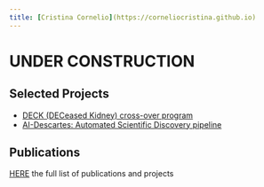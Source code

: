```yaml
---
title: [Cristina Cornelio](https://corneliocristina.github.io)
---
```


# UNDER CONSTRUCTION

## Selected Projects

* [DECK (DECeased Kidney) cross-over program](DECK.md)
* [AI-Descartes: Automated Scientific Discovery pipeline](https://ai-descartes.github.io/)


## Publications
[HERE](publications.md) the full list of publications and projects
